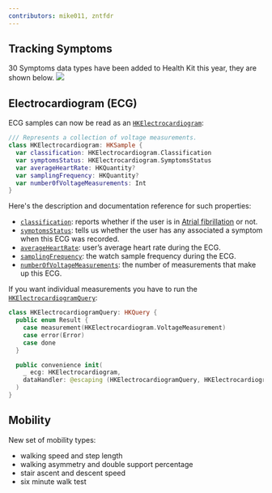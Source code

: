```yaml
---
contributors: mike011, zntfdr
---
```


## Tracking Symptoms

30 Symptoms data types have been added to Health Kit this year, they are shown below.
![][symptoms]

## Electrocardiogram (ECG)

ECG samples can now be read as an [`HKElectrocardiogram`][hkElectroDoc]:

```swift
/// Represents a collection of voltage measurements.
class HKElectrocardiogram: HKSample {
  var classification: HKElectrocardiogram.Classification 
  var symptomsStatus: HKElectrocardiogram.SymptomsStatus 
  var averageHeartRate: HKQuantity? 
  var samplingFrequency: HKQuantity? 
  var number0fVoltageMeasurements: Int 
}
```

Here's the description and documentation reference for such properties:

- [`classification`][classDoc]: reports whether if the user is in [Atrial fibrillation][afWiki] or not.
- [`symptomsStatus`][syDoc]: tells us whether the user has any associated a symptom when this ECG was recorded.
- [`averageHeartRate`][avgDoc]: user’s average heart rate during the ECG.
- [`samplingFrequency`][samplDoc]: the watch sample frequency during the ECG.
- [`numberOfVoltageMeasurements`][voltDoc]: the number of measurements that make up this ECG.

If you want individual measurements you have to run the [`HKElectrocardiogramQuery`][queryDoc]:

```swift
class HKElectrocardiogramQuery: HKQuery { 
  public enum Result {
    case measurement(HKElectrocardiogram.VoltageMeasurement)
    case error(Error)
    case done 
  }

  public convenience init(
    _ ecg: HKElectrocardiogram, 
    dataHandler: @escaping (HKElectrocardiogramQuery, HKElectrocardiogramQuery.Result) -> Void
  )
}
```

## Mobility

New set of mobility types:

- walking speed and step length
- walking asymmetry and double support percentage
- stair ascent and descent speed
- six minute walk test

[symptoms]: ../../../images/notes/wwdc20/10182/hk2020.png

[hkElectroDoc]: https://developer.apple.com/documentation/healthkit/hkelectrocardiogram
[classDoc]: https://developer.apple.com/documentation/healthkit/hkelectrocardiogram/3551981-classification
[afWiki]: https://en.wikipedia.org/wiki/Atrial_fibrillation
[syDoc]: https://developer.apple.com/documentation/healthkit/hkelectrocardiogram/3551984-symptomsstatus
[avgDoc]: https://developer.apple.com/documentation/healthkit/hkelectrocardiogram/3551980-averageheartrate
[samplDoc]: https://developer.apple.com/documentation/healthkit/hkelectrocardiogram/3551983-samplingfrequency
[voltDoc]: https://developer.apple.com/documentation/healthkit/hkelectrocardiogram/3551982-numberofvoltagemeasurements
[queryDoc]: https://developer.apple.com/documentation/healthkit/hkelectrocardiogramquery

